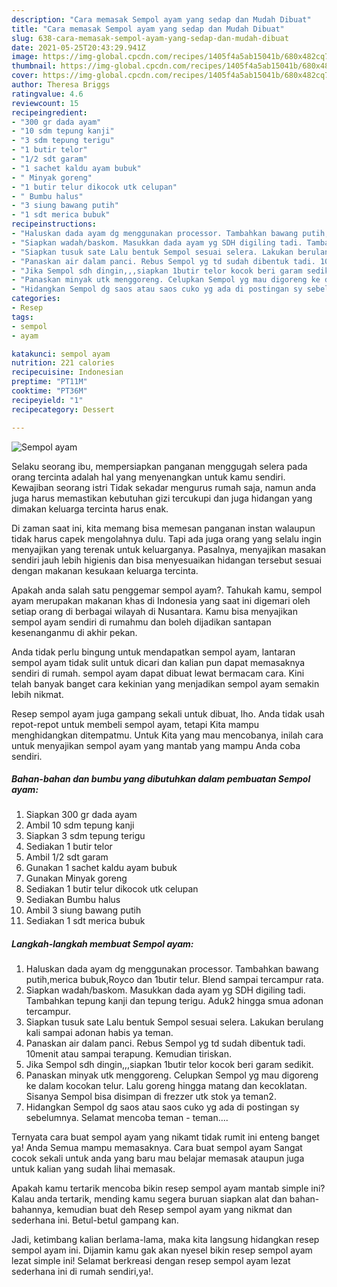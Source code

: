 ```yaml
---
description: "Cara memasak Sempol ayam yang sedap dan Mudah Dibuat"
title: "Cara memasak Sempol ayam yang sedap dan Mudah Dibuat"
slug: 638-cara-memasak-sempol-ayam-yang-sedap-dan-mudah-dibuat
date: 2021-05-25T20:43:29.941Z
image: https://img-global.cpcdn.com/recipes/1405f4a5ab15041b/680x482cq70/sempol-ayam-foto-resep-utama.jpg
thumbnail: https://img-global.cpcdn.com/recipes/1405f4a5ab15041b/680x482cq70/sempol-ayam-foto-resep-utama.jpg
cover: https://img-global.cpcdn.com/recipes/1405f4a5ab15041b/680x482cq70/sempol-ayam-foto-resep-utama.jpg
author: Theresa Briggs
ratingvalue: 4.6
reviewcount: 15
recipeingredient:
- "300 gr dada ayam"
- "10 sdm tepung kanji"
- "3 sdm tepung terigu"
- "1 butir telor"
- "1/2 sdt garam"
- "1 sachet kaldu ayam bubuk"
- " Minyak goreng"
- "1 butir telur dikocok utk celupan"
- " Bumbu halus"
- "3 siung bawang putih"
- "1 sdt merica bubuk"
recipeinstructions:
- "Haluskan dada ayam dg menggunakan processor. Tambahkan bawang putih,merica bubuk,Royco dan 1butir telur. Blend sampai tercampur rata."
- "Siapkan wadah/baskom. Masukkan dada ayam yg SDH digiling tadi. Tambahkan tepung kanji dan tepung terigu. Aduk2 hingga smua adonan tercampur."
- "Siapkan tusuk sate Lalu bentuk Sempol sesuai selera. Lakukan berulang kali sampai adonan habis ya teman."
- "Panaskan air dalam panci. Rebus Sempol yg td sudah dibentuk tadi. 10menit atau sampai terapung. Kemudian tiriskan."
- "Jika Sempol sdh dingin,,,siapkan 1butir telor kocok beri garam sedikit."
- "Panaskan minyak utk menggoreng. Celupkan Sempol yg mau digoreng ke dalam kocokan telur. Lalu goreng hingga matang dan kecoklatan. Sisanya Sempol bisa disimpan di frezzer utk stok ya teman2."
- "Hidangkan Sempol dg saos atau saos cuko yg ada di postingan sy sebelumnya. Selamat mencoba teman - teman...."
categories:
- Resep
tags:
- sempol
- ayam

katakunci: sempol ayam 
nutrition: 221 calories
recipecuisine: Indonesian
preptime: "PT11M"
cooktime: "PT36M"
recipeyield: "1"
recipecategory: Dessert

---
```



![Sempol ayam](https://img-global.cpcdn.com/recipes/1405f4a5ab15041b/680x482cq70/sempol-ayam-foto-resep-utama.jpg)

Selaku seorang ibu, mempersiapkan panganan menggugah selera pada orang tercinta adalah hal yang menyenangkan untuk kamu sendiri. Kewajiban seorang istri Tidak sekadar mengurus rumah saja, namun anda juga harus memastikan kebutuhan gizi tercukupi dan juga hidangan yang dimakan keluarga tercinta harus enak.

Di zaman  saat ini, kita memang bisa memesan panganan instan walaupun tidak harus capek mengolahnya dulu. Tapi ada juga orang yang selalu ingin menyajikan yang terenak untuk keluarganya. Pasalnya, menyajikan masakan sendiri jauh lebih higienis dan bisa menyesuaikan hidangan tersebut sesuai dengan makanan kesukaan keluarga tercinta. 



Apakah anda salah satu penggemar sempol ayam?. Tahukah kamu, sempol ayam merupakan makanan khas di Indonesia yang saat ini digemari oleh setiap orang di berbagai wilayah di Nusantara. Kamu bisa menyajikan sempol ayam sendiri di rumahmu dan boleh dijadikan santapan kesenanganmu di akhir pekan.

Anda tidak perlu bingung untuk mendapatkan sempol ayam, lantaran sempol ayam tidak sulit untuk dicari dan kalian pun dapat memasaknya sendiri di rumah. sempol ayam dapat dibuat lewat bermacam cara. Kini telah banyak banget cara kekinian yang menjadikan sempol ayam semakin lebih nikmat.

Resep sempol ayam juga gampang sekali untuk dibuat, lho. Anda tidak usah repot-repot untuk membeli sempol ayam, tetapi Kita mampu menghidangkan ditempatmu. Untuk Kita yang mau mencobanya, inilah cara untuk menyajikan sempol ayam yang mantab yang mampu Anda coba sendiri.

<!--inarticleads1-->

##### Bahan-bahan dan bumbu yang dibutuhkan dalam pembuatan Sempol ayam:

1. Siapkan 300 gr dada ayam
1. Ambil 10 sdm tepung kanji
1. Siapkan 3 sdm tepung terigu
1. Sediakan 1 butir telor
1. Ambil 1/2 sdt garam
1. Gunakan 1 sachet kaldu ayam bubuk
1. Gunakan  Minyak goreng
1. Sediakan 1 butir telur dikocok utk celupan
1. Sediakan  Bumbu halus
1. Ambil 3 siung bawang putih
1. Sediakan 1 sdt merica bubuk




<!--inarticleads2-->

##### Langkah-langkah membuat Sempol ayam:

1. Haluskan dada ayam dg menggunakan processor. Tambahkan bawang putih,merica bubuk,Royco dan 1butir telur. Blend sampai tercampur rata.
1. Siapkan wadah/baskom. Masukkan dada ayam yg SDH digiling tadi. Tambahkan tepung kanji dan tepung terigu. Aduk2 hingga smua adonan tercampur.
1. Siapkan tusuk sate Lalu bentuk Sempol sesuai selera. Lakukan berulang kali sampai adonan habis ya teman.
1. Panaskan air dalam panci. Rebus Sempol yg td sudah dibentuk tadi. 10menit atau sampai terapung. Kemudian tiriskan.
1. Jika Sempol sdh dingin,,,siapkan 1butir telor kocok beri garam sedikit.
1. Panaskan minyak utk menggoreng. Celupkan Sempol yg mau digoreng ke dalam kocokan telur. Lalu goreng hingga matang dan kecoklatan. Sisanya Sempol bisa disimpan di frezzer utk stok ya teman2.
1. Hidangkan Sempol dg saos atau saos cuko yg ada di postingan sy sebelumnya. Selamat mencoba teman - teman....




Ternyata cara buat sempol ayam yang nikamt tidak rumit ini enteng banget ya! Anda Semua mampu memasaknya. Cara buat sempol ayam Sangat cocok sekali untuk anda yang baru mau belajar memasak ataupun juga untuk kalian yang sudah lihai memasak.

Apakah kamu tertarik mencoba bikin resep sempol ayam mantab simple ini? Kalau anda tertarik, mending kamu segera buruan siapkan alat dan bahan-bahannya, kemudian buat deh Resep sempol ayam yang nikmat dan sederhana ini. Betul-betul gampang kan. 

Jadi, ketimbang kalian berlama-lama, maka kita langsung hidangkan resep sempol ayam ini. Dijamin kamu gak akan nyesel bikin resep sempol ayam lezat simple ini! Selamat berkreasi dengan resep sempol ayam lezat sederhana ini di rumah sendiri,ya!.

